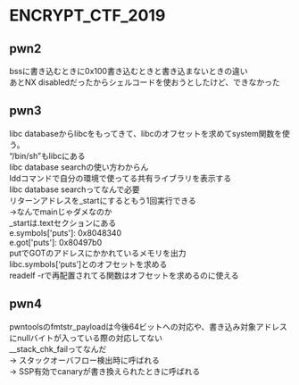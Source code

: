 # ENCRYPT_CTF_2019

## pwn2
bssに書き込むときに0x100書き込むときと書き込まないときの違い  
あとNX disabledだったからシェルコードを使おうとしたけど、できなかった  

## pwn3
libc databaseからlibcをもってきて、libcのオフセットを求めてsystem関数を使う。  
 “/bin/sh”もlibcにある  
libc database searchの使い方わからん  
lddコマンドで自分の環境で使ってる共有ライブラリを表示する  
libc database searchってなんで必要  
リターンアドレスを_startにするともう1回実行できる  
->なんでmainじゃダメなのか  
_startは.textセクションにある  
e.symbols['puts']: 0x8048340  
e.got['puts']: 0x80497b0  
putでGOTのアドレスにかかれているメモリを出力  
libc.symbols[‘puts’]とのオフセットを求める  
readelf -rで再配置されてる関数はオフセットを求めるのに使える  

## pwn4
pwntoolsのfmtstr_payloadは今後64ビットへの対応や、書き込み対象アドレスにnullバイトが入っている際の対応してない  
 __stack_chk_failってなんだ  
-> スタックオーバフロー検出時に呼ばれる  
-> SSP有効でcanaryが書き換えられたときに呼ばれる  